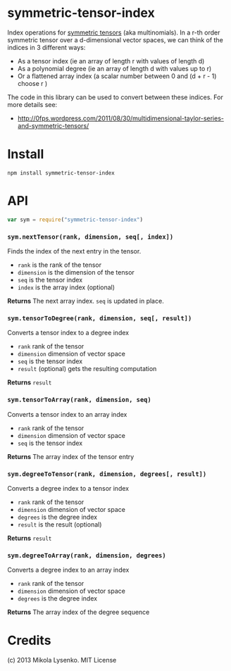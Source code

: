 symmetric-tensor-index
======================
Index operations for [symmetric tensors](http://en.wikipedia.org/wiki/Symmetric_tensor) (aka multinomials).  In a r-th order symmetric tensor over a d-dimensional vector spaces, we can think of the indices in 3 different ways:

* As a tensor index (ie an array of length r with values of length d)
* As a polynomial degree (ie an array of length d with values up to r)
* Or a flattened array index (a scalar number between 0 and (d + r - 1) choose r )

The code in this library can be used to convert between these indices.  For more details see:

* http://0fps.wordpress.com/2011/08/30/multidimensional-taylor-series-and-symmetric-tensors/

Install
=======

    npm install symmetric-tensor-index
    
API
===

```javascript
var sym = require("symmetric-tensor-index")
```

### `sym.nextTensor(rank, dimension, seq[, index])`
Finds the index of the next entry in the tensor.

* `rank` is the rank of the tensor
* `dimension` is the dimension of the tensor
* `seq` is the tensor index
* `index` is the array index (optional)

**Returns** The next array index.  `seq` is updated in place.

### `sym.tensorToDegree(rank, dimension, seq[, result])`
Converts a tensor index to a degree index

* `rank` rank of the tensor
* `dimension` dimension of vector space
* `seq` is the tensor index
* `result` (optional) gets the resulting computation

**Returns** `result`

### `sym.tensorToArray(rank, dimension, seq)`
Converts a tensor index to an array index

* `rank` rank of the tensor
* `dimension` dimension of vector space
* `seq` is the tensor index

**Returns** The array index of the tensor entry

### `sym.degreeToTensor(rank, dimension, degrees[, result])`
Converts a degree index to a tensor index

* `rank` rank of the tensor
* `dimension` dimension of vector space
* `degrees` is the degree index
* `result` is the result (optional)

**Returns** `result`

### `sym.degreeToArray(rank, dimension, degrees)`
Converts a degree index to an array index

* `rank` rank of the tensor
* `dimension` dimension of vector space
* `degrees` is the degree index

**Returns** The array index of the degree sequence

# Credits
(c) 2013 Mikola Lysenko. MIT License
